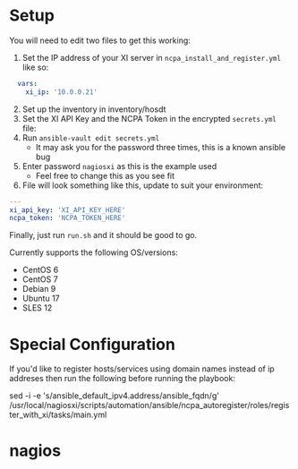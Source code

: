 # Setup

You will need to edit two files to get this working:

1. Set the IP address of your XI server in `ncpa_install_and_register.yml` like so:

```yml
  vars:
    xi_ip: '10.0.0.21'
```

2. Set up the inventory in inventory/hosdt
3. Set the XI API Key and the NCPA Token in the encrypted `secrets.yml` file:
4. Run `ansible-vault edit secrets.yml`
   * It may ask you for the password three times, this is a known ansible bug
5. Enter password `nagiosxi` as this is the example used
   * Feel free to change this as you see fit
6. File will look something like this, update to suit your environment:

```yml
---
xi_api_key: 'XI_API_KEY_HERE'
ncpa_token: 'NCPA_TOKEN_HERE'
```

Finally, just run `run.sh` and it should be good to go.

Currently supports the following OS/versions:

- CentOS 6
- CentOS 7
- Debian 9
- Ubuntu 17
- SLES 12

# Special Configuration

If you'd like to register hosts/services using domain names instead of ip addreses then run the following before running the playbook:

sed -i -e 's/ansible_default_ipv4.address/ansible_fqdn/g' /usr/local/nagiosxi/scripts/automation/ansible/ncpa_autoregister/roles/register_with_xi/tasks/main.yml

# nagios
